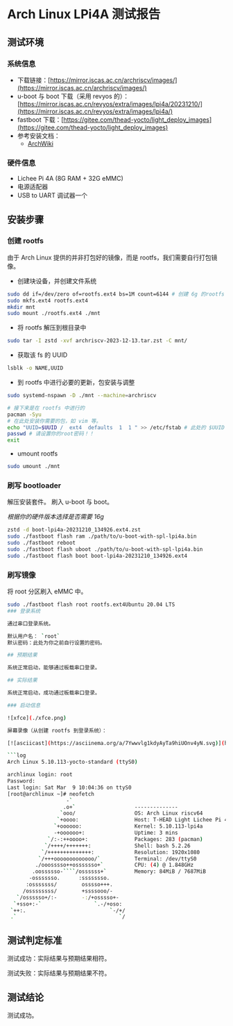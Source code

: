 # Arch Linux LPi4A 测试报告

## 测试环境

### 系统信息

- 下载链接：[https://mirror.iscas.ac.cn/archriscv/images/](https://mirror.iscas.ac.cn/archriscv/images/)
- u-boot 与 boot 下载（采用 revyos 的）：[https://mirror.iscas.ac.cn/revyos/extra/images/lpi4a/20231210/](https://mirror.iscas.ac.cn/revyos/extra/images/lpi4a/)
- fastboot 下载：[https://gitee.com/thead-yocto/light_deploy_images](https://gitee.com/thead-yocto/light_deploy_images)
- 参考安装文档：
    - [ArchWiki](https://wiki.archlinux.org/title/General_recommendations)

### 硬件信息

- Lichee Pi 4A (8G RAM + 32G eMMC)
- 电源适配器
- USB to UART 调试器一个

## 安装步骤

### 创建 rootfs

由于 Arch Linux 提供的并非打包好的镜像，而是 rootfs，我们需要自行打包镜像。

- 创建块设备，并创建文件系统
```bash
sudo dd if=/dev/zero of=rootfs.ext4 bs=1M count=6144 # 创建 6g 的rootfs
sudo mkfs.ext4 rootfs.ext4
mkdir mnt
sudo mount ./rootfs.ext4 ./mnt
```

- 将 rootfs 解压到根目录中
```bash
sudo tar -I zstd -xvf archriscv-2023-12-13.tar.zst -C mnt/
```

- 获取该 fs 的 UUID
```bash
lsblk -o NAME,UUID
```

- 到 rootfs 中进行必要的更新，包安装与调整
```bash
sudo systemd-nspawn -D ./mnt --machine=archriscv

# 接下来是在 rootfs 中进行的
pacman -Syu
# 在此处安装你需要的包，如 vim 等。
echo "UUID=$UUID /  ext4  defaults  1  1 " >> /etc/fstab # 此处的 $UUID 是之前获得的
passwd # 请设置你的root密码！！
exit
```

- umount rootfs
```bash
sudo umount ./mnt
```

### 刷写 bootloader

解压安装套件。
刷入 u-boot 与 boot。

*根据你的硬件版本选择是否需要 16g*

```bash
zstd -d boot-lpi4a-20231210_134926.ext4.zst
sudo ./fastboot flash ram ./path/to/u-boot-with-spl-lpi4a.bin
sudo ./fastboot reboot
sudo ./fastboot flash uboot ./path/to/u-boot-with-spl-lpi4a.bin
sudo ./fastboot flash boot boot-lpi4a-20231210_134926.ext4
```

### 刷写镜像

将 root 分区刷入 eMMC 中。

```bash
sudo ./fastboot flash root rootfs.ext4Ubuntu 20.04 LTS 
### 登录系统

通过串口登录系统。

默认用户名： `root`
默认密码：此处为你之前自行设置的密码。

## 预期结果

系统正常启动，能够通过板载串口登录。

## 实际结果

系统正常启动，成功通过板载串口登录。

### 启动信息

![xfce](./xfce.png)

屏幕录像（从创建 rootfs 到登录系统）：

[![asciicast](https://asciinema.org/a/7Ywwvlg1kdyAyTa9hiUOnv4yN.svg)](https://asciinema.org/a/7Ywwvlg1kdyAyTa9hiUOnv4yN)

```log
Arch Linux 5.10.113-yocto-standard (ttyS0)

archlinux login: root
Password: 
Last login: Sat Mar  9 10:04:36 on ttyS0
[root@archlinux ~]# neofetch 
                   -`                                                                                                           
                  .o+`                   -------------- 
                 `ooo/                   OS: Arch Linux riscv64 
                `+oooo:                  Host: T-HEAD Light Lichee Pi 4A configuration for 8GB DDR board 
               `+oooooo:                 Kernel: 5.10.113-lpi4a 
               -+oooooo+:                Uptime: 3 mins 
             `/:-:++oooo+:               Packages: 283 (pacman) 
            `/++++/+++++++:              Shell: bash 5.2.26 
           `/++++++++++++++:             Resolution: 1920x1080 
          `/+++ooooooooooooo/`           Terminal: /dev/ttyS0 
         ./ooosssso++osssssso+`          CPU: (4) @ 1.848GHz 
        .oossssso-````/ossssss+`         Memory: 84MiB / 7687MiB 
       -osssssso.      :ssssssso.
      :osssssss/        osssso+++.                               
     /ossssssss/        +ssssooo/-                               
   `/ossssso+/:-        -:/+osssso+-
  `+sso+:-`                 `.-/+oso:
 `++:.                           `-/+/
 .`                                 `/
```

## 测试判定标准

测试成功：实际结果与预期结果相符。

测试失败：实际结果与预期结果不符。

## 测试结论

测试成功。
